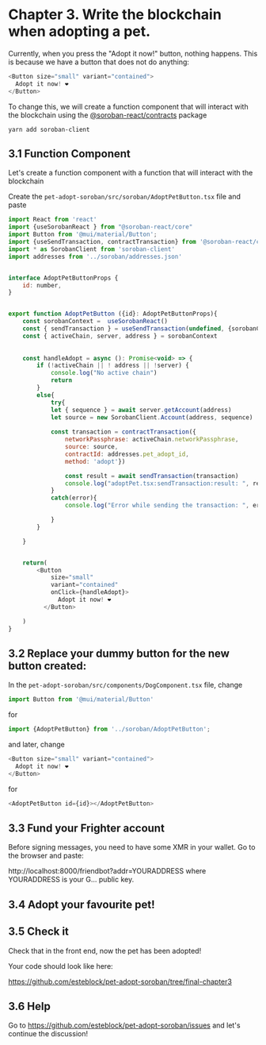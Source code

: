 # Chapter 3. Write the blockchain when adopting a pet.


Currently, when you press the "Adopt it now!" button, nothing happens. This is because we have a button that does not do anything:

```javascript
<Button size="small" variant="contained">
  Adopt it now! ❤️
</Button>

```

To change this, we will create a function component that will interact with the blockchain using the
[@soroban-react/contracts](https://github.com/esteblock/soroban-react) package

```
yarn add soroban-client
```

## 3.1 Function Component
Let's create a function component with a function that will interact with the blockchain

Create the  `pet-adopt-soroban/src/soroban/AdoptPetButton.tsx` file and paste

```javascript
import React from 'react'
import {useSorobanReact } from "@soroban-react/core"
import Button from '@mui/material/Button';
import {useSendTransaction, contractTransaction} from '@soroban-react/contracts'
import * as SorobanClient from 'soroban-client'
import addresses from '../soroban/addresses.json'


interface AdoptPetButtonProps {
    id: number,
}


export function AdoptPetButton ({id}: AdoptPetButtonProps){
    const sorobanContext =  useSorobanReact()
    const { sendTransaction } = useSendTransaction(undefined, {sorobanContext})
    const { activeChain, server, address } = sorobanContext
    
    
    const handleAdopt = async (): Promise<void> => {
        if (!activeChain || ! address || !server) {
            console.log("No active chain")
            return
        }
        else{
            try{
            let { sequence } = await server.getAccount(address)
            let source = new SorobanClient.Account(address, sequence)
    
            const transaction = contractTransaction({
                networkPassphrase: activeChain.networkPassphrase,
                source: source,
                contractId: addresses.pet_adopt_id,
                method: 'adopt'})

                const result = await sendTransaction(transaction)
                console.log("adoptPet.tsx:sendTransaction:result: ", result)
            }
            catch(error){
                console.log("Error while sending the transaction: ", error)

            }
        }

    }


    return(
        <Button
            size="small"
            variant="contained"
            onClick={handleAdopt}>
              Adopt it now! ❤️
          </Button>

    )
}
```


## 3.2 Replace your dummy button for the new button created:

In the `pet-adopt-soroban/src/components/DogComponent.tsx` file, change
```javascript
import Button from '@mui/material/Button'
```
for 
```javascript
import {AdoptPetButton} from '../soroban/AdoptPetButton';
```

and later, change
```javascript
<Button size="small" variant="contained">
  Adopt it now! ❤️
</Button>

```
for
```javascript
<AdoptPetButton id={id}></AdoptPetButton>
```

## 3.3 Fund your Frighter account

Before signing messages, you need to have some XMR in your wallet. Go to the browser and paste:

http://localhost:8000/friendbot?addr=YOURADDRESS
where YOURADDRESS is your G... public key.

## 3.4 Adopt your favourite pet!
## 3.5 Check it
Check that in the front end, now the pet has been adopted!

Your code should look like here:

https://github.com/esteblock/pet-adopt-soroban/tree/final-chapter3

## 3.6 Help
Go to https://github.com/esteblock/pet-adopt-soroban/issues
and let's continue the discussion!

